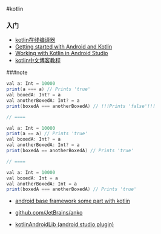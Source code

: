 #kotlin

### 入门
- [kotlin在线编译器](http://try.kotlinlang.org/#/Examples)
- [Getting started with Android and Kotlin](http://kotlinlang.org/docs/tutorials/kotlin-android.html)
- [Working with Kotlin in Android Studio](http://blog.jetbrains.com/kotlin/2013/08/working-with-kotlin-in-android-studio/)
- [kotlin中文博客教程](http://my.oschina.net/yuanhonglong/blog?catalog=3333352)

###note

```java
val a: Int = 10000
print(a === a) // Prints 'true'
val boxedA: Int? = a
val anotherBoxedA: Int? = a
print(boxedA === anotherBoxedA) // !!!Prints 'false'!!!

// ====

val a: Int = 10000
print(a == a) // Prints 'true'
val boxedA: Int? = a
val anotherBoxedA: Int? = a
print(boxedA == anotherBoxedA) // Prints 'true'

// ====

val a: Int = 10000
val boxedA: Int = a
val anotherBoxedA: Int = a
print(boxedA === anotherBoxedA) // Prints 'true'
```

- [android base framework some part with kotlin](http://git.oschina.net/nekocode/BaseFramework)

- [github.com/JetBrains/anko](https://github.com/JetBrains/anko)

- [kotlinAndroidLib (android studio plugin)](https://github.com/vladlichonos/kotlinAndroidLib)